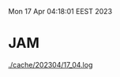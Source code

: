 Mon 17 Apr 04:18:01 EEST 2023
# JAM
<a href='./cache/202304/17_04.log'>./cache/202304/17_04.log</a>
